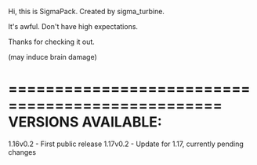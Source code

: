 Hi, this is SigmaPack. Created by sigma_turbine.

It's awful. Don't have high expectations.

Thanks for checking it out.

(may induce brain damage)

=================================================
VERSIONS AVAILABLE:
=================================================
1.16v0.2 - First public release 
1.17v0.2 - Update for 1.17, currently pending changes
